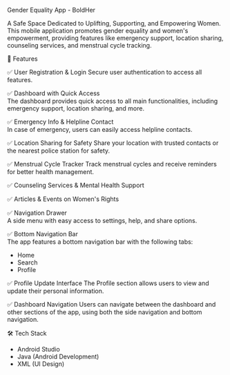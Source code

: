 Gender Equality App - BoldHer

A Safe Space Dedicated to Uplifting, Supporting, and Empowering Women. This mobile application promotes gender equality and women's empowerment, providing features like emergency support, location sharing, counseling services, and menstrual cycle tracking.

🚀 Features

✅ User Registration & Login
   Secure user authentication to access all features.

✅ Dashboard with Quick Access  
   The dashboard provides quick access to all main functionalities, including emergency support, location sharing, and more.

✅ Emergency Info & Helpline Contact  
   In case of emergency, users can easily access helpline contacts.

✅ Location Sharing for Safety 
   Share your location with trusted contacts or the nearest police station for safety.

✅ Menstrual Cycle Tracker 
   Track menstrual cycles and receive reminders for better health management.
   
✅ Counseling Services & Mental Health Support

✅ Articles & Events on Women's Rights  
 


✅ Navigation Drawer  
   A side menu with easy access to settings, help, and share options.

✅ Bottom Navigation Bar  
   The app features a bottom navigation bar with the following tabs:  
   - Home  
   - Search
   - Profile

✅ Profile Update Interface
   The Profile section allows users to view and update their personal information.

✅ Dashboard Navigation
   Users can navigate between the dashboard and other sections of the app, using both the side navigation and bottom navigation.



🛠 Tech Stack

- Android Studio
- Java (Android Development)
- XML (UI Design)

